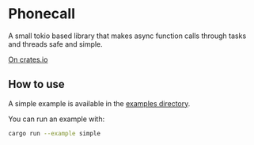# Phonecall

A small tokio based library that makes async function calls through tasks and threads safe and simple.

[On crates.io](https://crates.io/crates/phonecall)


## How to use
A simple example is available in the [examples directory](https://github.com/Dewyer/phonecall/blob/main/examples/simple.rs).


You can run an example with:
```bash
cargo run --example simple
```
